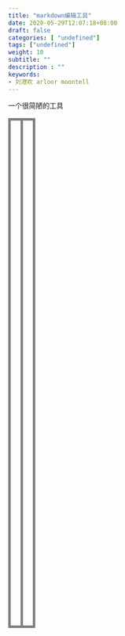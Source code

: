 ```yaml
---
title: "markdown编辑工具"
date: 2020-05-29T12:07:18+08:00
draft: false
categories: [ "undefined"]
tags: ["undefined"]
weight: 10
subtitle: ""
description : ""
keywords:
- 刘港欢 arloor moontell
---
```



一个很简陋的工具

<!--more-->

<table width="100%" style="height:100%">
    <tr >
        <td width="50%" style="border: grey 5px solid;padding:10px" valign="top">
            <div contenteditable="true" oninput="mark()" id="textBox" style="min-height:1000px;height:auto !important;height:1000px;line-height:1.1rem;outline: 0px solid transparent;word-wrap:break-word; word-break:break-all;"></div>
        </td>
        <td width="50%" style="border: grey 5px solid;vertical-align:text-top;">
            <div id="content" style="min-height:1000px;height:auto !important;height:1000px;line-height:1.1rem;outline: 0px solid transparent;word-wrap:break-word; word-break:break-all;"></div>
        </td>
    </tr>
</table>

<script>
    function mark(){
        console.log(document.getElementById('textBox'));
        document.getElementById('content').innerHTML = marked(document.getElementById('textBox').innerText);
    }
</script>
<script src="http://cdn.arloor.com/marked.min.js"></script>